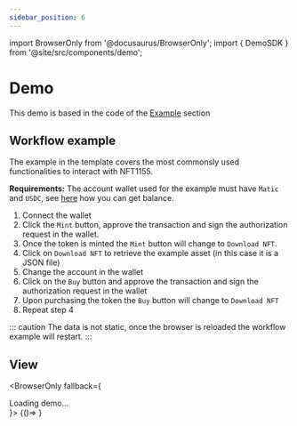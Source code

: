 ```yaml
---
sidebar_position: 6
---
```


import BrowserOnly from '@docusaurus/BrowserOnly';
import { DemoSDK } from '@site/src/components/demo';


# Demo

This demo is based in the code of the [Example](./example.md) section

## Workflow example

The example in the template covers the most commonsly used functionalities to interact with NFT1155.

**Requirements:** The account wallet used for the example must have `Matic` and `USDC`, see [here](../tutorials/faucets.md) how you can get balance.

1. Connect the wallet
2. Click the `Mint` button, approve the transaction and sign the authorization request in the wallet.
3. Once the token is minted the `Mint` button will change to `Download NFT`.
4. Click on `Download NFT` to retrieve the example asset (in this case it is a JSON file)
5. Change the account in the wallet
6. Click on the `Buy` button and approve the transaction and sign the authorization request in the wallet
7. Upon purchasing the token the `Buy` button will change to `Download NFT`
8. Repeat step 4

::: caution
The data is not static, once the browser is reloaded the workflow example will restart.
:::

## View

<BrowserOnly fallback={<div>Loading demo...</div>}>
 {()=> <DemoSDK/>}
</BrowserOnly>